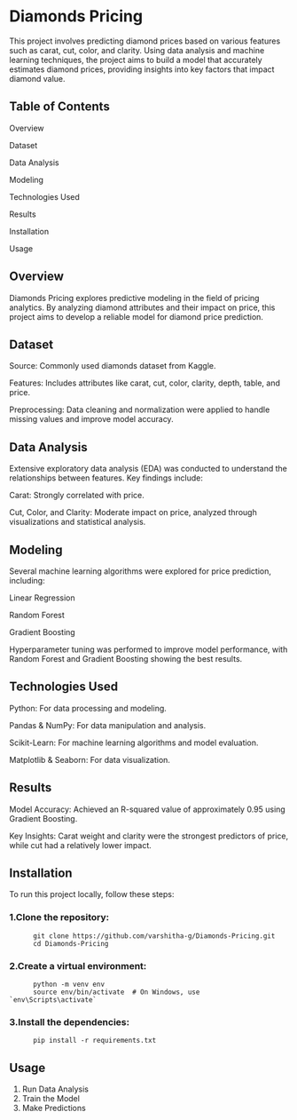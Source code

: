 # Diamonds Pricing

This project involves predicting diamond prices based on various features such as carat, cut, color, and clarity. Using data analysis and machine learning techniques, the project aims to build a model that accurately estimates diamond prices, providing insights into key factors that impact diamond value.

## Table of Contents

Overview

Dataset

Data Analysis

Modeling

Technologies Used

Results

Installation

Usage

## Overview

Diamonds Pricing explores predictive modeling in the field of pricing analytics. By analyzing diamond attributes and their impact on price, this project aims to develop a reliable model for diamond price prediction.

## Dataset

Source: Commonly used diamonds dataset from Kaggle.

Features: Includes attributes like carat, cut, color, clarity, depth, table, and price.

Preprocessing: Data cleaning and normalization were applied to handle missing values and improve model accuracy.
## Data Analysis

Extensive exploratory data analysis (EDA) was conducted to understand the relationships between features. Key findings include:

Carat: Strongly correlated with price.

Cut, Color, and Clarity: Moderate impact on price, analyzed through visualizations and statistical analysis.
## Modeling

Several machine learning algorithms were explored for price prediction, including:

Linear Regression

Random Forest

Gradient Boosting

Hyperparameter tuning was performed to improve model performance, with Random Forest and Gradient Boosting showing the best results.

## Technologies Used

Python: For data processing and modeling.

Pandas & NumPy: For data manipulation and analysis.

Scikit-Learn: For machine learning algorithms and model evaluation.

Matplotlib & Seaborn: For data visualization.

## Results

Model Accuracy: Achieved an R-squared value of approximately 0.95 using Gradient Boosting.

Key Insights: Carat weight and clarity were the strongest predictors of price, while cut had a relatively lower impact.
## Installation

To run this project locally, follow these steps:

### 1.Clone the repository:
          git clone https://github.com/varshitha-g/Diamonds-Pricing.git
          cd Diamonds-Pricing
### 2.Create a virtual environment:
          python -m venv env
          source env/bin/activate  # On Windows, use `env\Scripts\activate`
### 3.Install the dependencies:
          pip install -r requirements.txt
## Usage

1. Run Data Analysis
2. Train the Model
3. Make Predictions
